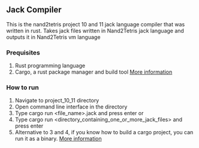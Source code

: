 ## Jack Compiler
This is the nand2tetris project 10 and 11 jack language compiler that was written in rust. Takes jack files written in Nand2Tetris jack language and outputs it in Nand2Tetris vm language

### Prequisites
1. Rust programming language
2. Cargo, a rust package manager and build tool
<a href="https://www.rust-lang.org/">More information</a>

### How to run
1. Navigate to project_10_11 directory
2. Open command line interface in the directory
3. Type cargo run <file_name>.jack and press enter or
4. Type cargo run <directory_containing_one_or_more_jack_files> and press enter
5. Alternative to 3 and 4, if you know how to build a cargo project, you can run it as a binary. <a href="https://doc.rust-lang.org/cargo/commands/cargo-build.html">More information</a>
